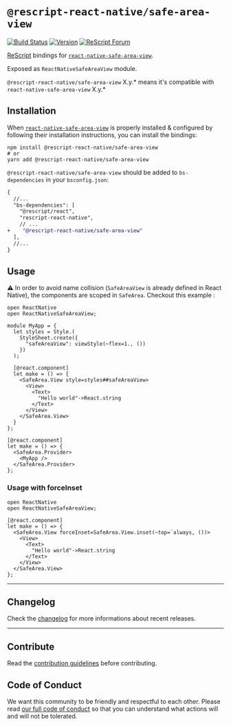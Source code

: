 # `@rescript-react-native/safe-area-view`

[![Build Status](https://github.com/rescript-react-native/safe-area-view/workflows/Build/badge.svg)](https://github.com/rescript-react-native/safe-area-view/actions)
[![Version](https://img.shields.io/npm/v/@rescript-react-native/safe-area-view.svg)](https://www.npmjs.com/@rescript-react-native/safe-area-view)
[![ReScript Forum](https://img.shields.io/discourse/posts?color=e6484f&label=ReScript%20Forum&server=https%3A%2F%2Fforum.rescript-lang.org)](https://forum.rescript-lang.org/)

[ReScript](https://rescript-lang.org) bindings for
[`react-native-safe-area-view`](https://github.com/react-navigation/react-native-safe-area-view).

Exposed as `ReactNativeSafeAreaView` module.

`@rescript-react-native/safe-area-view` X.y.\* means it's compatible with
`react-native-safe-area-view` X.y.\*

## Installation

When
[`react-native-safe-area-view`](https://github.com/react-navigation/react-native-safe-area-view)
is properly installed & configured by following their installation instructions,
you can install the bindings:

```console
npm install @rescript-react-native/safe-area-view
# or
yarn add @rescript-react-native/safe-area-view
```

`@rescript-react-native/safe-area-view` should be added to `bs-dependencies` in
your `bsconfig.json`:

```diff
{
  //...
  "bs-dependencies": [
    "@rescript/react",
    "rescript-react-native",
    // ...
+    "@rescript-react-native/safe-area-view"
  ],
  //...
}
```

## Usage

⚠️ In order to avoid name collision (`SafeAreaView` is already defined in React
Native), the components are scoped in `SafeArea`. Checkout this example :

```rescript
open ReactNative
open ReactNativeSafeAreaView;

module MyApp = {
  let styles = Style.(
    StyleSheet.create({
      "safeAreaView": viewStyle(~flex=1., ())
    })
  );

  [@react.component]
  let make = () => {
    <SafeArea.View style=styles##safeAreaView>
      <View>
        <Text>
          "Hello world"->React.string
        </Text>
      </View>
    </SafeArea.View>
  }
};

[@react.component]
let make = () => {
  <SafeArea.Provider>
    <MyApp />
  </SafeArea.Provider>
};
```

### Usage with forceInset

```rescript
open ReactNative
open ReactNativeSafeAreaView;

[@react.component]
let make = () => {
  <SafeArea.View forceInset=SafeArea.View.inset(~top=`always, ())>
    <View>
      <Text>
        "Hello world"->React.string
      </Text>
    </View>
  </SafeArea.View>
};
```

---

## Changelog

Check the [changelog](./CHANGELOG.md) for more informations about recent
releases.

---

## Contribute

Read the
[contribution guidelines](https://github.com/rescript-react-native/.github/blob/master/CONTRIBUTING.md)
before contributing.

## Code of Conduct

We want this community to be friendly and respectful to each other. Please read
[our full code of conduct](https://github.com/rescript-react-native/.github/blob/master/CODE_OF_CONDUCT.md)
so that you can understand what actions will and will not be tolerated.
